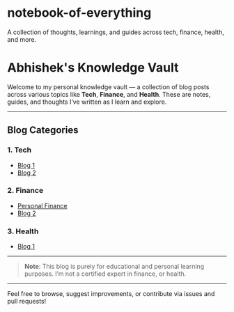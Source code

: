 # notebook-of-everything
A collection of thoughts, learnings, and guides across tech, finance, health, and more.

# Abhishek's Knowledge Vault

Welcome to my personal knowledge vault — a collection of blog posts across various topics like **Tech**, **Finance**, and **Health**. These are notes, guides, and thoughts I’ve written as I learn and explore.

---

## Blog Categories

### 1. Tech
- [Blog 1](./tech/2025-06-aws-lambda-basics.md)
- [Blog 2](./tech/2025-06-dynamodb-best-practices.md)

### 2. Finance
- [Personal Finance](./finance/notebook/chapter-0-personal-finance-06-2025.md)
- [Blog 2](./finance/2025-06-mutual-funds-vs-sip.md)

### 3. Health
- [Blog 1](./health/2025-06-balanced-diet-tips.md)

---

>  **Note**: This blog is purely for educational and personal learning purposes. I’m not a certified expert in finance, or health.

---

Feel free to browse, suggest improvements, or contribute via issues and pull requests!
